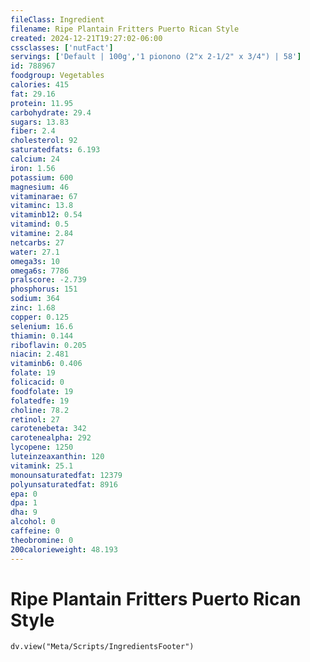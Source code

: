 ```yaml
---
fileClass: Ingredient
filename: Ripe Plantain Fritters Puerto Rican Style
created: 2024-12-21T19:27:02-06:00
cssclasses: ['nutFact']
servings: ['Default | 100g','1 pionono (2"x 2-1/2" x 3/4") | 58']
id: 788967
foodgroup: Vegetables
calories: 415
fat: 29.16
protein: 11.95
carbohydrate: 29.4
sugars: 13.83
fiber: 2.4
cholesterol: 92
saturatedfats: 6.193
calcium: 24
iron: 1.56
potassium: 600
magnesium: 46
vitaminarae: 67
vitaminc: 13.8
vitaminb12: 0.54
vitamind: 0.5
vitamine: 2.84
netcarbs: 27
water: 27.1
omega3s: 10
omega6s: 7786
pralscore: -2.739
phosphorus: 151
sodium: 364
zinc: 1.68
copper: 0.125
selenium: 16.6
thiamin: 0.144
riboflavin: 0.205
niacin: 2.481
vitaminb6: 0.406
folate: 19
folicacid: 0
foodfolate: 19
folatedfe: 19
choline: 78.2
retinol: 27
carotenebeta: 342
carotenealpha: 292
lycopene: 1250
luteinzeaxanthin: 120
vitamink: 25.1
monounsaturatedfat: 12379
polyunsaturatedfat: 8916
epa: 0
dpa: 1
dha: 9
alcohol: 0
caffeine: 0
theobromine: 0
200calorieweight: 48.193
---
```


# Ripe Plantain Fritters Puerto Rican Style

```dataviewjs
dv.view("Meta/Scripts/IngredientsFooter")
```